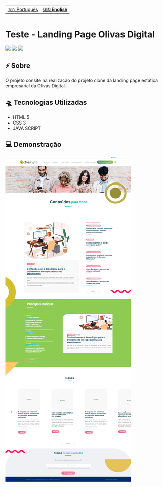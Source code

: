<table align="left">
    <tr>
        <td>
                <a href="README.md"> 🇧🇷 Português </a>
        </td>
        <td>
            <b>
                <a href="readme-us.md"> 🇺🇸 English </a>
            </b>
        </td>
    </tr>

</table>

<br> <br>

# Teste - Landing Page Olivas Digital

![](https://img.shields.io/badge/HTML5-E34F26?style=for-the-badge&logo=html5&logoColor=white)
![](https://img.shields.io/badge/javascript-yellow?style=for-the-badge&logo=javascript&logoColor=white)
![](https://img.shields.io/badge/CSS3-1572B6?style=for-the-badge&logo=css3&logoColor=white)

## ⚡ Sobre
O projeto consite na realização do projeto clone da landing page estática empresarial da Olivas Digital.

## 🛸 Tecnologias Utilizadas

- HTML 5
- CSS 3
- JAVA SCRIPT

## 💻 Demonstração

<img src="./assets/img/preview-project.png">

